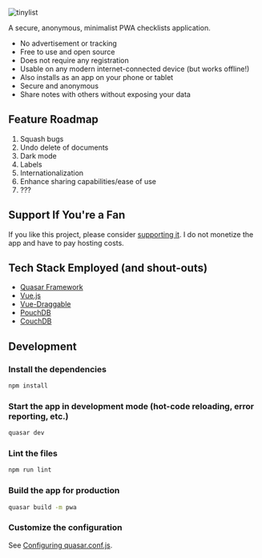 ![tinylist](https://raw.githubusercontent.com/baggachipz/tinylist/master/src/assets/tinylist-yellow.svg)

A secure, anonymous, minimalist PWA checklists application.

* No advertisement or tracking
* Free to use and open source
* Does not require any registration
* Usable on any modern internet-connected device (but works offline!)
* Also installs as an app on your phone or tablet
* Secure and anonymous
* Share notes with others without exposing your data

## Feature Roadmap
1. Squash bugs
2. Undo delete of documents
3. Dark mode
4. Labels
5. Internationalization
6. Enhance sharing capabilities/ease of use
7. ???

## Support If You're a Fan
If you like this project, please consider [supporting it](https://ko-fi.com/tinylist). I do not monetize the app and have to pay hosting costs.

## Tech Stack Employed (and shout-outs)
* [Quasar Framework](https://quasar.dev/)
* [Vue.js](https://vuejs.org/)
* [Vue-Draggable](https://github.com/SortableJS/Vue.Draggable)
* [PouchDB](https://pouchdb.com/)
* [CouchDB](http://couchdb.apache.org/)

## Development
### Install the dependencies
```bash
npm install
```

### Start the app in development mode (hot-code reloading, error reporting, etc.)
```bash
quasar dev
```

### Lint the files
```bash
npm run lint
```

### Build the app for production
```bash
quasar build -m pwa
```

### Customize the configuration
See [Configuring quasar.conf.js](https://quasar.dev/quasar-cli/quasar-conf-js).
